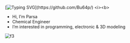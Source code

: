 [![Typing SVG](https://readme-typing-svg.herokuapp.com?color=35083B&background=3DE1FF4A&center=true&lines=This+is+Bu64p!)](https://github.com/Bu64p/)
<i><b>
- Hi, I’m Parsa
- Chemical Engineer
- I’m interested in programming, electronic & 3D modeling
  

![f3](https://github.com/user-attachments/assets/d8952fbc-cf51-4741-9158-fb1790f2285b)


</i></b>




